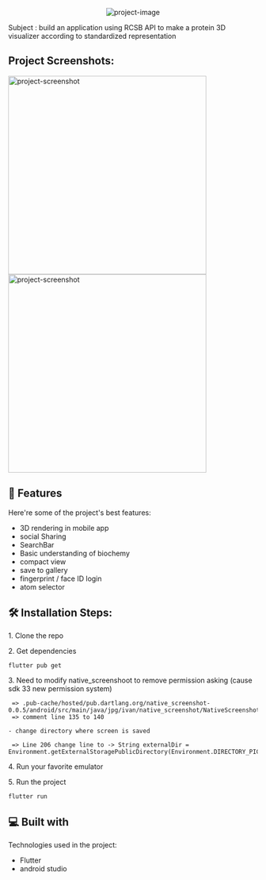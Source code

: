 <p align="center"><img src="https://socialify.git.ci/prownie/swifty-proteins/image?language=1&amp;name=1&amp;theme=Light" alt="project-image"></p>

<p id="description">Subject : build an application using RCSB API to make a protein 3D visualizer according to standardized representation</p>

<h2>Project Screenshots:</h2>

<img src="[url=https://postimg.cc/crpbDscK][img]https://i.postimg.cc/crpbDscK/Screenshot-2023-01-09-at-13-02-55.png[/img][/url]" alt="project-screenshot" width="400" height="400/">

<img src="[url=https://postimg.cc/1gH75D16][img]https://i.postimg.cc/1gH75D16/Screenshot-2023-01-09-at-13-03-56.png[/img][/url]" alt="project-screenshot" width="400" height="400/">

  
  
<h2>🧐 Features</h2>

Here're some of the project's best features:

*   3D rendering in mobile app
*   social Sharing
*   SearchBar
*   Basic understanding of biochemy
*   compact view
*   save to gallery
*   fingerprint / face ID login
*   atom selector

<h2>🛠️ Installation Steps:</h2>

<p>1. Clone the repo</p>

<p>2. Get dependencies</p>

```
flutter pub get
```

<p>3. Need to modify native_screenshoot to remove permission asking (cause sdk 33 new permission system)</p>

``` 
 =>	.pub-cache/hosted/pub.dartlang.org/native_screenshot-0.0.5/android/src/main/java/jpg/ivan/native_screenshot/NativeScreenshotPlugin.java
 => comment line 135 to 140

- change directory where screen is saved 

 => Line 206 change line to -> String externalDir = Environment.getExternalStoragePublicDirectory(Environment.DIRECTORY_PICTURES).getAbsolutePath(); 
```

<p>4. Run your favorite emulator</p>

<p>5. Run the project</p>

```
flutter run
```

  
<h2>💻 Built with</h2>

Technologies used in the project:

*   Flutter
*   android studio

